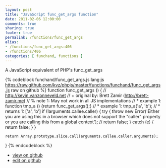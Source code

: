 ```yaml
---
layout: post
title: "JavaScript func_get_args function"
date: 2011-02-06 12:00:00
comments: true
sharing: true
footer: true
permalink: /functions/func_get_args
alias:
- /functions/func_get_args:406
- /functions/406
categories: [ funchand, functions ]
---
```

A JavaScript equivalent of PHP's func_get_args
<!-- more -->
{% codeblock funchand/func_get_args.js lang:js https://raw.github.com/kvz/phpjs/master/functions/funchand/func_get_args.js raw on github %}
function func_get_args () {
    // http://kevin.vanzonneveld.net
    // +   original by: Brett Zamir (http://brett-zamir.me)
    // %        note 1: May not work in all JS implementations
    // *     example 1: function tmp_a () {return func_get_args();}
    // *     example 1: tmp_a('a', 'b');
    // *     returns 1: ['a', 'b']
    if (!arguments.callee.caller) {
        try {
            throw new Error('Either you are using this in a browser which does not support the "caller" property or you are calling this from a global context');
            // return false;
        } catch (e) {
            return false;
        }
    }

    return Array.prototype.slice.call(arguments.callee.caller.arguments);
}
{% endcodeblock %}
<ul>
 <li><a href="https://github.com/kvz/phpjs/blob/master/functions/funchand/func_get_args.js">view on github</a></li>
 <li><a href="https://github.com/kvz/phpjs/edit/master/functions/funchand/func_get_args.js">edit on github</a></li>
</ul>
